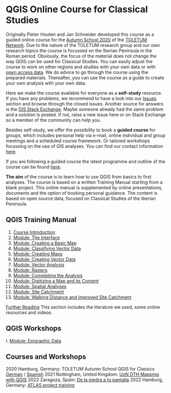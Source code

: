# QGIS Online Course for Classical Studies

Originally Pieter Houten and Jan Schneider developed this course as a guided online course for the [Autumn School 2020](https://www.toletum-network.com/aktivitaten/internationale-herbstschule-onlinekurs-qgis-fuer-altertumswissenschaftler-innen/) of the [TOLETUM Network](https://www.toletum-network.com). Due to the nature of the TOLETUM research group and our own research topics the course is focussed on the Iberian Peninsula in the Roman period. Obviously, the focus of the material does not change the way QGIS can be used for Classical Studies. You can easily adjust the course to work on other regions and studies with your own data or with [open access data](https://github.com/Toletum-Network/QGIS_Classical_Studies/blob/master/Training_Manual/1.%20Course%20Introduction.md#123-data). We do advice to go through the course using the prepared materials. Thereafter, you can use the course as a guide to create your own analysis with your own data.

Here we make the course available for everyone as a **self-study** resource. If you have any problems, we recommend to have a look into our [Issues](https://github.com/Toletum-Network/QGIS_Classical_Studies/issues) section and browse through the closed issues. Another source for answers is the [GIS Stack Exchange](https://gis.stackexchange.com/). Maybe someone already had the same problem and a solution is posted. If not, raise a new issue here or on Stack Exchange so a member of the community can help you.

Besides self-study, we offer the possibility to book a **guided course** for groups, which includes personal help via e-mail, online individual and group meetings and a scheduled course framework. Or tailored workshops focussing on the use of GIS analyses. You can find our contact information [here](https://github.com/Toletum-Network/QGIS_Classical_Studies/blob/master/Training_Manual/1.%20Course%20Introduction.md#116-individual-contributors).

If you are  following a guided course the latest programme and outline of the course can be found [here](https://github.com/Toletum-Network/QGIS_Classical_Studies/blob/master/Programme.md). 

**The aim** of the course is to learn how to use QGIS from basics to first analyses. The course is based on a written Training Manual starting from a blank project. This online manual is supplemented by online presentations, documents and the option of booking personal guidance. The content is based on open source data, focused on Classical Studies of the Iberian Peninsula. 


## QGIS Training Manual
1. [Course Introduction](https://github.com/Toletum-Network/QGIS_Classical_Studies/blob/master/Training_Manual/1.%20Course%20Introduction.md)
2. [Module: The Interface](https://github.com/Toletum-Network/QGIS_Classical_Studies/blob/master/Training_Manual/2.%20Module:_The_Interface.md)
3. [Module: Creating a Basic Map](https://github.com/Toletum-Network/QGIS_Classical_Studies/blob/master/Training_Manual/3.%20Module:_Creating_a_Basic_Map.md)
4. [Module: Classifying Vector Data](https://github.com/Toletum-Network/QGIS_Classical_Studies/blob/master/Training_Manual/4.%20Module:%20Classifying%20Vector%20Data.md)
5. [Module: Creating Maps](https://github.com/Toletum-Network/QGIS_Classical_Studies/blob/master/Training_Manual/5.%20Module:%20Creating%20Maps.md)
6. [Module: Creating Vector Data](https://github.com/Toletum-Network/QGIS_Classical_Studies/blob/master/Training_Manual/6.%20Module:%20Creating%20Vector%20Data.md)
7. [Module: Vector Analysis](https://github.com/Toletum-Network/QGIS_Classical_Studies/blob/master/Training_Manual/7.%20Module:%20Vector%20Analysis.md)
8. [Module: Rasters](https://github.com/Toletum-Network/QGIS_Classical_Studies/blob/master/Training_Manual/8.%20Module:%20Rasters.md)
9. [Module: Completing the Analysis](https://github.com/Toletum-Network/QGIS_Classical_Studies/blob/master/Training_Manual/9.%20Module:%20Completing%20the%20Analysis.md)
10. [Module: Digitizing a Map and its Content](https://github.com/Toletum-Network/QGIS_Classical_Studies/blob/master/Training_Manual/10.%20Module:_Digitizing_a_Map_and_its_Content.md)
11. [Module: Spatial Analyses](https://github.com/Toletum-Network/QGIS_Classical_Studies/blob/master/Training_Manual/11.%20Module:_First_Analyses.md)
12. [Module: Site Catchment](https://github.com/Toletum-Network/QGIS_Classical_Studies/blob/master/Training_Manual/12.%20Module:_Site_Catchment.md)
13. [Module: Walking Distance and improved Site Catchment](https://github.com/Toletum-Network/QGIS_Classical_Studies/blob/master/Training_Manual/13.%20Module:_Walking_Distance.md)

[Further Reading](https://github.com/Toletum-Network/QGIS_Classical_Studies/blob/master/Bibliography.md) This section includes the literature we used, some online resources and videos.

## QGIS Workshops
I. [Module: Epigraphic Data](https://github.com/Toletum-Network/QGIS_Classical_Studies/blob/master/I._Epigraphic_Data_in-QGIS.md#13-epigraphic-data-in-qgis)

## Courses and Workshops
2020 Hamburg, Germany: TOLETUM Autumn School QGIS for Classics [German](https://www.toletum-network.com/aktivitaten/internationale-herbstschule-onlinekurs-qgis-fuer-altertumswissenschaftler-innen/) / [Spanish](https://www.toletum-network.com/es/aktivitaten/internationale-herbstschule-onlinekurs-qgis-fuer-altertumswissenschaftler-innen/)
2021 Nottingham, United Kingdom: [UoN DTH Mapping with QGIS](https://blogs.nottingham.ac.uk/digitaldialogues/2021/04/29/dth-presents-an-intensive-qgis-workshop/)
2022 Zaragoza, Spain: [De la piedra a tu pantalla](https://www.unizar.es/actualidad/vernoticia_ng.php?id=66323)
2022 Hamburg, Germany: [ATLAS project training](https://atlas-cities.com/en/maps-to-go)
